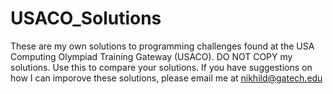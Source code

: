 USACO_Solutions
===============

These are my own solutions to programming challenges found at the USA Computing Olympiad Training Gateway (USACO). DO NOT COPY my solutions. Use this to compare your solutions. If you have suggestions on how I can imporove these solutions, please email me at nikhild@gatech.edu
